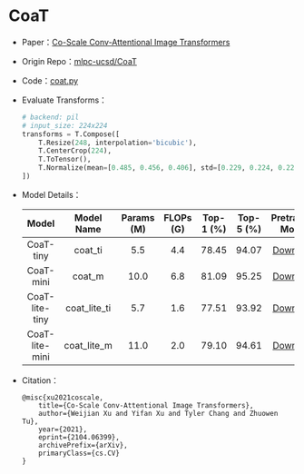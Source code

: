 # CoaT
* Paper：[Co-Scale Conv-Attentional Image Transformers](https://arxiv.org/abs/2104.06399)
* Origin Repo：[mlpc-ucsd/CoaT](https://github.com/mlpc-ucsd/CoaT)
* Code：[coat.py](../../../ppim/models/coat.py)
* Evaluate Transforms：

    ```python
    # backend: pil
    # input_size: 224x224
    transforms = T.Compose([
        T.Resize(248, interpolation='bicubic'),
        T.CenterCrop(224),
        T.ToTensor(),
        T.Normalize(mean=[0.485, 0.456, 0.406], std=[0.229, 0.224, 0.225])
    ])
    ```

* Model Details：

    |         Model           |       Model Name        | Params (M) | FLOPs (G) | Top-1 (%) | Top-5 (%) |          Pretrained Model        |
    |:-----------------------:|:-----------------------:|:----------:|:---------:|:---------:|:---------:|:--------------------------------:|
    | CoaT-tiny               |  coat_ti                |  5.5       |  4.4      | 78.45     |  94.07    | [Download][coat_ti]              |
    | CoaT-mini               |  coat_m                 | 10.0       |  6.8      | 81.09     |  95.25    | [Download][coat_lite_m]          |
    | CoaT-lite-tiny          |  coat_lite_ti           |  5.7       |  1.6      | 77.51     |  93.92    | [Download][coat_lite_ti]         |
    | CoaT-lite-mini          |  coat_lite_m            | 11.0       |  2.0      | 79.10     |  94.61    | [Download][coat_lite_m]          |

[coat_ti]:https://bj.bcebos.com/v1/ai-studio-online/5250fdb938de4126a25f9d3f84b75ab114a268349b8744afb159408b6797ca81?responseContentDisposition=attachment%3B%20filename%3Dcoat_tiny.pdparams
[coat_m]:https://bj.bcebos.com/v1/ai-studio-online/ee967c7384e24ffb91ecc72a3bf8e79dea2be6a74f8446719822d6772cfdcd2f?responseContentDisposition=attachment%3B%20filename%3Dcoat_mini.pdparams
[coat_lite_ti]:https://bj.bcebos.com/v1/ai-studio-online/e33788c2a6e540b3aa92b169ed0ea2c61eff43479ff644d98cdb767f33bcc199?responseContentDisposition=attachment%3B%20filename%3Dcoat_lite_tiny.pdparams
[coat_lite_m]:https://bj.bcebos.com/v1/ai-studio-online/c303c26af4974cfb97bd9b9dc400a4d5981c43fc149a401e937cd0186f31b92c?responseContentDisposition=attachment%3B%20filename%3Dcoat_lite_mini.pdparams


* Citation：

    ```
    @misc{xu2021coscale,
        title={Co-Scale Conv-Attentional Image Transformers}, 
        author={Weijian Xu and Yifan Xu and Tyler Chang and Zhuowen Tu},
        year={2021},
        eprint={2104.06399},
        archivePrefix={arXiv},
        primaryClass={cs.CV}
    }
    ```
